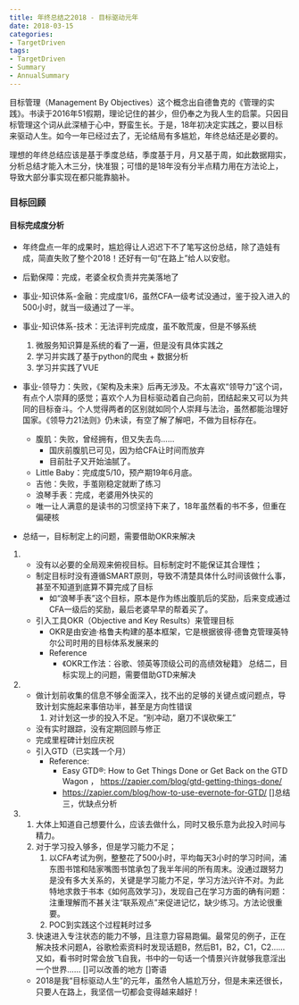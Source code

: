 ```yaml
---
title: 年终总结之2018 - 目标驱动元年
date: 2018-03-15
categories: 
- TargetDriven
tags:
- TargetDriven
- Summary
- AnnualSummary
---
```

目标管理（Management By Objectives）这个概念出自德鲁克的《管理的实践》。书读于2016年51假期，理论记住的甚少，但仍奉之为我人生的启蒙。只因目标管理这个词从此深植于心中，野蛮生长。于是，18年初决定实践之，要以目标来驱动人生。如今一年已经过去了，无论结局有多尴尬，年终总结还是必要的。

理想的年终总结应该是基于季度总结，季度基于月，月又基于周，如此数据翔实，分析总结才能入木三分，快准狠；可惜的是18年没有分半点精力用在方法论上，导致大部分事实现在都只能靠脑补。

### 目标回顾
#### 目标完成度分析
* 年终盘点一年的成果时，尴尬得让人迟迟下不了笔写这份总结，除了造娃有成，简直失败了整个2018！还好有一句“在路上”给人以安慰。
* 后勤保障：完成，老婆全权负责并完美落地了
* 事业-知识体系-金融：完成度1/6，虽然CFA一级考试没通过，鉴于投入进入的500小时，就当一级通过了一半。
* 事业-知识体系-技术：无法评判完成度，虽不敢荒废，但是不够系统
	1. 微服务知识算是系统的看了一遍，但是没有具体实践之
	2. 学习并实践了基于python的爬虫 + 数据分析
	3. 学习并实践了VUE
* 事业-领导力：失败，《架构及未来》后再无涉及。不太喜欢“领导力”这个词，有点个人崇拜的感觉；喜欢个人为目标驱动着自己向前，团结起来又可以为共同的目标奋斗。个人觉得两者的区别就如同个人崇拜与法治，虽然都能治理好国家。《领导力21法则》仍未读，有空了解了解吧，不做为目标存在。
    * 腹肌：失败，曾经拥有，但又失去鸟……
        * 国庆前腹肌已可见，因为给CFA让时间而放弃
        * 目前肚子又开始油腻了。
    * Little Baby：完成度5/10，预产期19年6月底。
    * 吉他：失败，手茧刚稳定就断了练习
    * 浪琴手表：完成，老婆用外快买的
    * 唯一让人满意的是读书的习惯坚持下来了，18年虽然看的书不多，但重在偏硬核

* 总结一，目标制定上的问题，需要借助OKR来解决
1.
    * 没有以必要的全局观来俯视目标。目标制定时不能保证其合理性；
    * 制定目标时没有遵循SMART原则，导致不清楚具体什么时间该做什么事，甚至不知道到底算不算完成了目标
        * 如“浪琴手表”这个目标，原本是作为练出腹肌后的奖励，后来变成通过CFA一级后的奖励，最后老婆早早的帮着买了。
    * 引入工具OKR（Objective and Key Results）来管理目标
        * OKR是由安迪·格鲁夫构建的基本框架，它是根据彼得·德鲁克管理英特尔公司时用的目标体系发展来的
        * Reference
            * 《OKR工作法：谷歌、领英等顶级公司的高绩效秘籍》
总结二，目标实现上的问题，需要借助GTD来解决
1.
    * 做计划前收集的信息不够全面深入，找不出的足够的关键点或问题点，导致计划实施起来事倍功半，甚至是方向性错误
        1. 对计划这一步的投入不足。“别冲动，磨刀不误砍柴工”
    * 没有实时跟踪，没有定期回顾与修正
    * 完成里程碑计划应庆祝
    * 引入GTD（已实践一个月）
        * Reference:
            * Easy GTD®: How to Get Things Done or Get Back on the GTD Wagon ， https://zapier.com/blog/gtd-getting-things-done/
            * https://zapier.com/blog/how-to-use-evernote-for-GTD/
[]总结三，优缺点分析
2.
    1. 大体上知道自己想要什么，应该去做什么，同时又极乐意为此投入时间与精力。
    1. 对于学习投入够多，但是学习能力不足；
        1. 以CFA考试为例，整整花了500小时，平均每天3小时的学习时间，浦东图书馆和陆家嘴图书馆承包了我半年间的所有周末。没通过跟努力是没有多大关系的，关键是学习能力不足，学习方法兴许不对。为此特地求救于书本《如何高效学习》，发现自己在学习方面的确有问题：注重理解而不甚关注“联系观点”来促进记忆，缺少练习。方法论很重要。
        2. POC到实践这个过程耗时过多
    2. 快速进入专注状态的能力不够，且注意力容易跑偏。最常见的例子，正在解决技术问题A，谷歌检索资料时发现话题B，然后B1，B2，C1，C2……又如，看书时时常会放飞自我，书中的一句话一个情景兴许就够我意淫出一个世界……
[]可以改善的地方
[]寄语
    * 2018是我“目标驱动人生”的元年，虽然令人尴尬万分，但是未来还很长，只要人在路上，我坚信一切都会变得越来越好！
